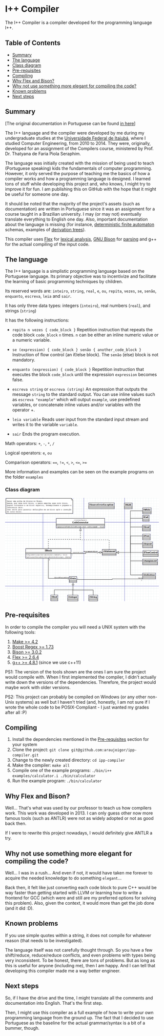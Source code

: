 # I++ Compiler

The I++ Compiler is a compiler developed for the programming language I++.

## Table of Contents

* [Summary](#Summary)
* [The language](#The-language)
* [Class diagram](#Class-diagram)
* [Pre-requisites](#Pre-requisites)
* [Compiling](#Compiling)
* [Why Flex and Bison?](#Why-Flex-and-Bison)
* [Why not use something more elegant for compiling the code?](#Why-not-use-something-more-elegant-for-compiling-the-code?)
* [Known problems](#Known-problems)
* [Next steps](#Next-steps)

## Summary

[The original documentation in Portuguese can be found [in here](./docs/pt/README.md)]

The I++ language and the compiler were developed by me during my undergraduate studies at the [Universidade Federal de Itajubá](https://unifei.edu.br/), where I studied Computer Engineering, from 2010 to 2014. They were, originally, developed for an assignment of the Compilers course, ministered by Prof. Dr. Thatyana de Faria Piola Seraphim.

The language was initially created with the mission of being used to teach (Portuguese speaking) kids the fundamentals of computer programming. However, it only served the purpose of teaching me the basics of how a compiler works and how a programming language is designed. I learned tons of stuff while developing this project and, who knows, I might try to improve it for fun. I am publishing this on GitHub with the hope that it might be useful for someone one day.

It should be noted that the majority of the project's assets (such as documentation) are written in Portuguese since it was an assignment for a course taught in a Brazilian university. I may (or may not) eventually translate everything to English one day. Also, important documentation about the language is missing (for instance, [deterministic finite automaton](https://en.wikipedia.org/wiki/Deterministic_finite_automaton) schemas, examples of [derivation trees](https://en.wikipedia.org/wiki/Parse_tree)).

This compiler uses [Flex](https://en.wikipedia.org/wiki/Flex_(lexical_analyser_generator)) for [lexical analysis](https://en.wikipedia.org/wiki/Lexical_analysis), [GNU Bison](https://en.wikipedia.org/wiki/GNU_Bison) for [parsing](https://en.wikipedia.org/wiki/Parsing) and g++ for the actual compiling of the input code.

## The language

The I++ language is a simplistic programming language based on the Portuguese language. Its primary objective was to incentivize and facilitate the learning of basic programming techniques by children.

Its reserved words are:
`inteiro`, `string`, `real`, `e`, `ou`, `repita`, `vezes`, `se`, `senão`, `enquanto`, `escreva`, `leia` and `sair`.

It has only three data types: integers (`inteiro`), real numbers (`real`), and strings (`string`)

It has the following instructions:

* `repita n vezes { code_block }`
   Repetition instruction that repeats the code block `code_block` `n` times. `n` can be either an inline numeric value or a numeric variable.

* `se (expression) { code_block } senão { another_code_block }`
   Instruction of flow control (an if/else block). The `senão` (else) block is not mandatory.

* `enquanto (expression) { code_block }`
   Repetition instruction that executes the block `code_block` until the expression `expression` becomes false.

* `escreva string` or `escreva (string)`
   An expression that outputs the message `string` to the standard output. You can use inline values such as `escreva "example"` which will output `example`, use predefined variables, or concatenate inline values and/or variables with the operator +.
    
* `leia variable`
   Reads user input from the standard input stream and writes it to the variable `variable`.

* `sair`
   Ends the program execution.

Math operators:
`+`, `-`, `*`, `/`

Logical operators:
`e`, `ou`

Comparison operators:
`==`, `!=`, `<`, `>`, `<=`, `>=`

More information and examples can be seen on the example programs on the folder `examples`

### Class diagram

![Class diagram of the classes used to generate the code tree](./IppCompilerClassDiagram.png)

## Pre-requisites

In order to compile the compiler you will need a UNIX system with the following tools:

1. [Make >= 4.2](https://www.gnu.org/software/make/)
2. [Boost Regex >= 1.73](https://www.boost.org/doc/libs/1_73_0/libs/regex/doc/html/index.html)
3. [Bison >= 3.0.2](https://www.gnu.org/software/bison/)
4. [Flex >= 2.6.4](https://github.com/westes/flex)
5. [g++ >= 4.8.1](https://gcc.gnu.org/projects/cxx-status.html) (since we use c++11)

PS1: The version of the tools shown are the ones I am sure the project would compile with. When I first implemented the compiler, I didn't actually write down the versions of the dependencies. Therefore, the project would maybe work with older versions.

PS2: This project can probably be compiled on Windows (or any other non-Unix systems) as well but I haven't tried (and, honestly, I am not sure if I wrote the whole code to be POSIX-Compliant - I just wanted my grades after all :P)

## Compiling

1. Install the dependencies mentioned in the [Pre-requisites](#Pre-requisites) section for your system
2. Clone the project: `git clone git@github.com:araujoigor/ipp-compiler.git`
3. Change to the newly created directory: `cd ipp-compiler`
4. Make the compiler: `make all`
5. Compile one of the example programs: `./bin/i++ examples/calculator.i ./bin/calculator`
6. Run the example program: `./bin/calculator`

## Why Flex and Bison?

Well... That's what was used by our professor to teach us how compilers work. This work was developed in 2013. I can only guess other now more famous tools (such as ANTLR) were not as widely adopted or not as good back then.

If I were to rewrite this project nowadays, I would definitely give ANTLR a try.

## Why not use something more elegant for compiling the code?

Well... I was in a rush... And even if not, it would have taken me forever to acquire the needed knowledge to do something `elegant`...

Back then, it felt like just converting each code block to pure C++ would be way faster than getting started with LLVM or learning how to write a frontend for GCC (which were and still are my preferred options for solving this problem). Also, given the context, it would more than get the job done (and it did :D).

## Known problems

If you use simple quotes within a string, it does not compile for whatever reason (that needs to be investigated).

The language itself was not carefully thought through. So you have a few shift/reduce, reduce/reduce conflicts, and even problems with types being very inconsistent. To be honest, there are tons of problems. But as long as this is useful for anyone (including me), then I am happy. And I can tell that developing this compiler made me a way better engineer.

## Next steps

So, if I have the drive and the time, I might translate all the comments and documentation into English. That's the first step.

Then, I might use this compiler as a full example of how to write your own programming language from the ground up. The fact that I decided to use Portuguese as the baseline for the actual grammar/syntax is a bit of a bummer, though.